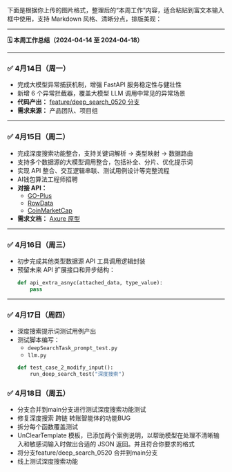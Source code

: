 下面是根据你上传的图片格式，整理后的“本周工作”内容，适合粘贴到富文本输入框中使用，支持 Markdown 风格、清晰分点，排版美观：

---

**🗓️ 本周工作总结（2024-04-14 至 2024-04-18）**

---

### ✅ 4月14日（周一）

- 完成大模型异常捕获机制，增强 FastAPI 服务稳定性与健壮性  
- 新增 6 个异常拦截器，覆盖大模型 LLM 调用中常见的异常场景  
- **代码产出：** [feature/deep_search_0520 分支](https://github.com/fxysj/ai-wallet/tree/feature/deep_search_0520)  
- **需求来源：** 产品团队、项目组  

---

### ✅ 4月15日（周二）

- 完成深度搜索功能整合，支持关键词解析 → 类型映射 → 数据路由  
- 支持多个数据源的大模型调用整合，包括补全、分片、优化提示词  
- 实现 API 整合、交互逻辑串联、测试用例设计等完整流程  
- AI钱包算法工程师招聘
- **对接 API：**  
  - [GO-Plus](https://docs.gopluslabs.io/reference/tokensecurityusingget_1)  
  - [RowData](https://www.rootdata.com/zh/Api/Doc)  
  - [CoinMarketCap](https://coinmarketcap.com/api/documentation/v1/#operation/getV2CryptocurrencyQuotesLatest)  
- **需求文档：** [Axure 原型](https://87wigh.axshare.com/?g=4)  

---

### ✅ 4月16日（周三）

- 初步完成其他类型数据源 API 工具调用逻辑封装  
- 预留未来 API 扩展接口和异步结构：
  ```python
  def api_extra_asnyc(attached_data, type_value):
      pass
  ```

---

### ✅ 4月17日（周四）

- 深度搜索提示词测试用例产出  
- 测试脚本编写：
  - `deepSearchTask_prompt_test.py`  
  - `llm.py`
  ```python
  def test_case_2_modify_input():
      run_deep_search_test("深度搜索")
  ```

### ✅ 4月18日（周五）
- 分支合并到main分支进行测试深度搜索功能测试 
- 修复深度搜索 跨链 转账智能体的功能BUG
- 拆分每个函数覆盖测试
-  UnClearTemplate 模板，已添加两个案例说明，以帮助模型在处理不清晰输入和敏感词输入时做出合适的 JSON 返回。并且符合你要求的格式
- 将分支feature/deep_search_0520 合并到main分支
- 线上测试深度搜索功能

